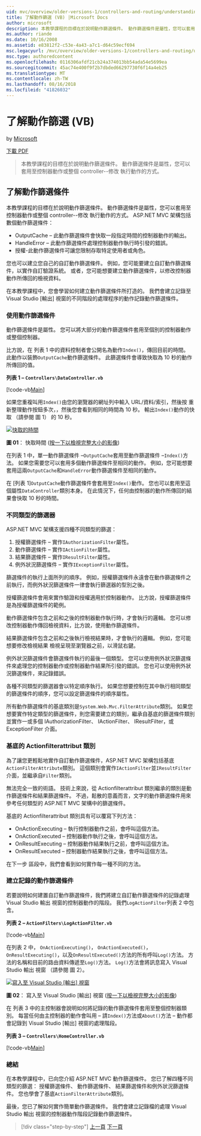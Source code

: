 ```yaml
---
uid: mvc/overview/older-versions-1/controllers-and-routing/understanding-action-filters-vb
title: 了解動作篩選 (VB) |Microsoft Docs
author: microsoft
description: 本教學課程的目標在於說明動作篩選條件。 動作篩選條件是屬性，您可以套用至控制器動作或整個控制器...
ms.author: riande
ms.date: 10/16/2008
ms.assetid: e83812f2-c53e-4a43-a7c1-d64c59ecf694
msc.legacyurl: /mvc/overview/older-versions-1/controllers-and-routing/understanding-action-filters-vb
msc.type: authoredcontent
ms.openlocfilehash: 0116306afdf21cb24a374013bb54ada54e5699ea
ms.sourcegitcommit: 45ac74e400f9f2b7dbded66297730f6f14a4eb25
ms.translationtype: MT
ms.contentlocale: zh-TW
ms.lasthandoff: 08/16/2018
ms.locfileid: "41826032"
---
```

<a name="understanding-action-filters-vb"></a>了解動作篩選 (VB)
====================
by [Microsoft](https://github.com/microsoft)

[下載 PDF](http://download.microsoft.com/download/e/f/3/ef3f2ff6-7424-48f7-bdaa-180ef64c3490/ASPNET_MVC_Tutorial_14_VB.pdf)

> 本教學課程的目標在於說明動作篩選條件。 動作篩選條件是屬性，您可以套用至控制器動作或整個 controller--修改 執行動作的方式。


## <a name="understanding-action-filters"></a>了解動作篩選條件

本教學課程的目標在於說明動作篩選條件。 動作篩選條件是屬性，您可以套用至控制器動作或整個 controller--修改 執行動作的方式。 ASP.NET MVC 架構包括數個動作篩選條件：

- OutputCache – 此動作篩選條件會快取一段指定時間的控制器動作的輸出。
- HandleError – 此動作篩選條件處理控制器動作執行時引發的錯誤。
- 授權-此動作篩選條件可讓您限制存取特定使用者或角色。

您也可以建立您自己的自訂動作篩選條件。 例如，您可能要建立自訂動作篩選條件，以實作自訂驗證系統。 或者，您可能想要建立動作篩選條件，以修改控制器動作所傳回的檢視資料。

在本教學課程中，您會學習如何建立動作篩選條件所打造的。 我們會建立記錄至 Visual Studio [輸出] 視窗的不同階段的處理程序的動作記錄動作篩選條件。

### <a name="using-an-action-filter"></a>使用動作篩選條件

動作篩選條件是屬性。 您可以將大部分的動作篩選條件套用至個別的控制器動作或整個控制器。

比方說，在 列表 1 中的資料控制者會公開名為動作`Index()`，傳回目前的時間。 此動作以裝飾`OutputCache`動作篩選條件。 此篩選條件會導致快取為 10 秒的動作所傳回的值。

**列表 1 – `Controllers\DataController.vb`**

[!code-vb[Main](understanding-action-filters-vb/samples/sample1.vb)]

如果您重複叫用`Index()`由您的瀏覽器的網址列中輸入 URL/資料/索引，然後按 重新整理動作按鈕多次，，然後您會看到相同的時間為 10 秒。 輸出`Index()`動作的快取 （請參閱 圖 1） 的 10 秒。


[![快取的時間](understanding-action-filters-vb/_static/image2.png)](understanding-action-filters-vb/_static/image1.png)

**圖 01**： 快取時間 ([按一下以檢視完整大小的影像](understanding-action-filters-vb/_static/image3.png))


在列表 1 中，單一動作篩選條件 –`OutputCache`套用至動作篩選條件 –`Index()`方法。 如果您需要您可以套用多個動作篩選條件至相同的動作。 例如，您可能想要套用這兩`OutputCache`和`HandleError`動作篩選條件至相同的動作。

在 [列表 1]`OutputCache`動作篩選條件會套用至`Index()`動作。 您也可以套用至這個屬性`DataController`類別本身。 在此情況下，任何由控制器的動作所傳回的結果會快取 10 秒的時間。

### <a name="the-different-types-of-filters"></a>不同類型的篩選器

ASP.NET MVC 架構支援四種不同類型的篩選：

1. 授權篩選條件 – 實作`IAuthorizationFilter`屬性。
2. 動作篩選條件 – 實作`IActionFilter`屬性。
3. 結果篩選條件 – 實作`IResultFilter`屬性。
4. 例外狀況篩選條件 – 實作`IExceptionFilter`屬性。

篩選條件的執行上面所列的順序。 例如，授權篩選條件永遠會在動作篩選條件之前執行，而例外狀況篩選條件一律會執行篩選器的型別之後。

授權篩選條件會用來實作驗證和授權適用於控制器動作。 比方說，授權篩選條件是為授權篩選條件的範例。

動作篩選條件包含之前和之後的控制器動作執行時，才會執行的邏輯。 您可以修改控制器動作傳回檢視資料，比方說，使用動作篩選條件。

結果篩選條件包含之前和之後執行檢視結果時，才會執行的邏輯。 例如，您可能想要修改檢視結果 檢視呈現至瀏覽器之前，以滑鼠右鍵。

例外狀況篩選條件會篩選條件執行的最後一個類型。 您可以使用例外狀況篩選條件來處理您的控制器動作或控制器動作結果所引發的錯誤。 您也可以使用例外狀況篩選條件，來記錄錯誤。

各種不同類型的篩選器會以特定順序執行。 如果您想要控制在其中執行相同類型的篩選條件的順序，您可以設定篩選條件的順序屬性。

所有動作篩選條件的基底類別是`System.Web.Mvc.FilterAttribute`類別。 如果您想要實作特定類型的篩選條件，則您需要建立的類別，繼承自基底的篩選條件類別並實作一或多個 IAuthorizationFilter、 IActionFilter、 IResultFilter，或 ExceptionFilter 介面。

### <a name="the-base-actionfilterattribute-class"></a>基底的 Actionfilterattribut 類別

為了讓您更輕鬆地實作自訂動作篩選條件，ASP.NET MVC 架構包括基底`ActionFilterAttribute`類別。 這個類別會實作`IActionFilter`並`IResultFilter`介面，並繼承自`Filter`類別。

無法完全一致的術語。 技術上來說，從 Actionfilterattribut 類別繼承的類別是動作篩選條件和結果篩選條件。 不過，鬆散的意義而言，文字的動作篩選條件用來參考任何類型的 ASP.NET MVC 架構中的篩選條件。

基底的 Actionfilterattribut 類別具有可以覆寫下列方法：

- OnActionExecuting – 執行控制器動作之前，會呼叫這個方法。
- OnActionExecuted – 控制器動作執行之後，會呼叫這個方法。
- OnResultExecuting – 控制器動作結果執行之前，會呼叫這個方法。
- OnResultExecuted – 控制器動作結果執行之後，會呼叫這個方法。

在下一步 區段中，我們會看到如何實作每一種不同的方法。

### <a name="creating-a-log-action-filter"></a>建立記錄的動作篩選條件

若要說明如何建置自訂動作篩選條件，我們將建立自訂動作篩選條件的記錄處理 Visual Studio 輸出 視窗的控制器動作的階段。 我們`LogActionFilter`列表 2 中包含。

**列表 2 – `ActionFilters\LogActionFilter.vb`**

[!code-vb[Main](understanding-action-filters-vb/samples/sample2.vb)]

在列表 2 中， `OnActionExecuting()`， `OnActionExecuted()`， `OnResultExecuting()`，以及`OnResultExecuted()`方法的所有呼叫`Log()`方法。 方法的名稱和目前的路由資料傳遞至`Log()`方法。 `Log()`方法會將訊息寫入 Visual Studio 輸出 視窗 （請參閱 圖 2）。


[![寫入至 Visual Studio [輸出] 視窗](understanding-action-filters-vb/_static/image5.png)](understanding-action-filters-vb/_static/image4.png)

**圖 02**： 寫入至 Visual Studio [輸出] 視窗 ([按一下以檢視完整大小的影像](understanding-action-filters-vb/_static/image6.png))


在 列表 3 中的主控制器會說明如何將記錄的動作篩選條件套用至整個控制器類別。 每當任何由主控制器的動作會叫用 – 請`Index()`方法或`About()`方法 – 動作都會記錄到 Visual Studio [輸出] 視窗的處理階段。

**列表 3 – `Controllers\HomeController.vb`**

[!code-vb[Main](understanding-action-filters-vb/samples/sample3.vb)]

### <a name="summary"></a>總結

在本教學課程中，已向您介紹 ASP.NET MVC 動作篩選條件。 您已了解四種不同類型的篩選： 授權篩選條件、 動作篩選條件、 結果篩選條件和例外狀況篩選條件。 您也學會了基底`ActionFilterAttribute`類別。

最後，您已了解如何實作簡單動作篩選條件。 我們會建立記錄檔的處理 Visual Studio 輸出 視窗的控制器動作階段記錄動作篩選條件。

> [!div class="step-by-step"]
> [上一頁](asp-net-mvc-routing-overview-vb.md)
> [下一頁](improving-performance-with-output-caching-vb.md)
